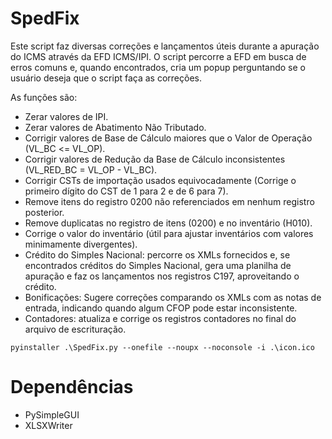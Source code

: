 # SpedFix
Este script faz diversas correções e lançamentos úteis durante a apuração do ICMS através da EFD ICMS/IPI.
O script percorre a EFD em busca de erros comuns e, quando encontrados, cria um popup perguntando se o usuário deseja que o script faça as correções.

As funções são:
 - Zerar valores de IPI.
 - Zerar valores de Abatimento Não Tributado.
 - Corrigir valores de Base de Cálculo maiores que o Valor de Operação (VL_BC <= VL_OP).
 - Corrigir valores de Redução da Base de Cálculo inconsistentes (VL_RED_BC = VL_OP - VL_BC).
 - Corrigir CSTs de importação usados equivocadamente (Corrige o primeiro dígito do CST de 1 para 2 e de 6 para 7).
 - Remove itens do registro 0200 não referenciados em nenhum registro posterior.
 - Remove duplicatas no registro de itens (0200) e no inventário (H010).
 - Corrige o valor do inventário (útil para ajustar inventários com valores minimamente divergentes).
 - Crédito do Simples Nacional: percorre os XMLs fornecidos e, se encontrados créditos do Simples Nacional, gera uma planilha de apuração e faz os lançamentos nos registros C197, aproveitando o crédito.
 - Bonificações: Sugere correções comparando os XMLs com as notas de entrada, indicando quando algum CFOP pode estar inconsistente.
 - Contadores: atualiza e corrige os registros contadores no final do arquivo de escrituração.

```pyinstaller .\SpedFix.py --onefile --noupx --noconsole -i .\icon.ico```

# Dependências
 - PySimpleGUI
 - XLSXWriter
